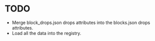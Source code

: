 # TODO
- Merge block_drops.json drops attributes into the blocks.json drops attributes.
- Load all the data into the registry.